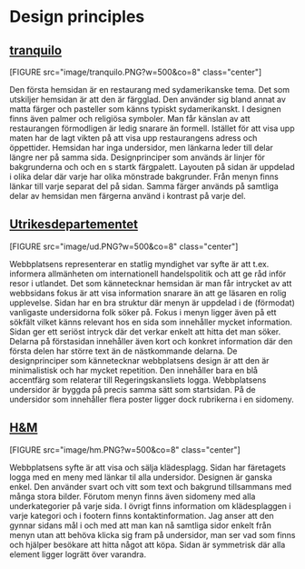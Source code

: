 Design principles
==============================================

[tranquilo](http://tranquilo.se/)
---------------------

[FIGURE src="image/tranquilo.PNG?w=500&co=8" class="center"] 

Den första hemsidan är en restaurang med sydamerikanske tema. Det som utskiljer hemsidan är att den är färgglad. Den använder sig bland annat av matta färger och pasteller som känns typiskt sydamerikanskt. I designen finns även palmer och religiösa symboler. Man får känslan av att restaurangen förmodligen är ledig snarare än formell.  Istället för att visa upp maten har de lagt vikten på att visa upp restaurangens adress och öppettider. Hemsidan har inga undersidor, men länkarna leder till delar längre ner på samma sida. Designprinciper som används är linjer för bakgrunderna och och en s startk färgpalett. Layouten på sidan är uppdelad i olika delar där varje har olika mönstrade bakgrunder.  Från menyn finns länkar till varje separat del på sidan.  Samma färger används på samtliga delar av hemsidan men färgerna använd i kontrast på varje del.

[Utrikesdepartementet](http://ud.se/)
---------------------

[FIGURE src="image/ud.PNG?w=500&co=8" class="center"]

Webbplatsens representerar en statlig myndighet var syfte är att t.ex. informera allmänheten om internationell handelspolitik och att ge råd inför resor i utlandet.
Det som kännetecknar hemsidan är man får intrycket av att webbsidans fokus är att visa information snarare än att ge läsaren en rolig upplevelse. Sidan har en bra struktur där menyn är uppdelad i de (förmodat) vanligaste undersidorna folk söker på. Fokus i menyn ligger även på ett sökfält vilket känns relevant hos en sida som innehåller mycket information.
Sidan ger ett seriöst intryck där det verkar enkelt att hitta det man söker. Delarna på förstasidan innehåller även kort och konkret information där den första delen har större text än de nästkommande delarna.
De designprinciper som kännetecknar webbplatsens design är att den är minimalistisk och har mycket repetition. Den innehåller bara en blå accentfärg som relaterar till Regeringskansliets logga. Webbplatsens undersidor är byggda på precis samma sätt som startsidan. På de undersidor som innehåller flera poster ligger dock rubrikerna i en sidomeny.

[H&M](http://hm.se/)
---------------------

[FIGURE src="image/hm.PNG?w=500&co=8" class="center"]

Webbplatsens syfte är att visa och sälja klädesplagg. Sidan har färetagets logga med en meny med länkar til alla undersidor. Designen är ganska enkel. Den använder svart och vitt som text och bakgrund tillsammans med många stora bilder. Förutom menyn finns även sidomeny med alla underkategorier på varje sida. I övrigt finns information om klädesplaggen i varje kategori och i footern finns kontaktinformation. Jag anser att den gynnar sidans mål i och med att man kan nå samtliga sidor enkelt från menyn utan att behöva klicka sig fram på undersidor, man ser vad som finns och hjälper besökare att hitta något att köpa. 
Sidan är symmetrisk där alla element ligger logrätt över varandra.

<!-- 

balans, perspektiv, harmoni, unity, rörelse, variation.

Välj ut 3 webbplatser som skall analyseras. Jobbar du i grupp om 3 eller fler så väljer ni 4 webbplatser.

Gör ett väl genomtänkt urval och välj webbplatser där du kan finna spår av olika designprinciper. Berätta hur du gjorde ditt urval.

Berätta om du använde något speciellt bakgrundsmaterial som definierade designprinciper. Det blir stöd för din bakomliggande metod för att utföra analysen.

För varje webbplats, gör följande (skriv kortfattat, 1-2 meningar om varje):

Kommentera webbplatsens mål och syfte. Varför finns webbplatsen till?
Kommentera webbplatsens design och vad som kännetecknar den rent allmänt.
Kommentera om du själv anser att designen gynnar webbplatsens mål och syfte, och/eller vilken känsla som designen ger.
Lyft fram den eller de designprinciper du anser kännetecknar webbplatsens design och exemplifiera.
Kika om designprinciperna som används är lika/olika för framsidan och undersidorna och kommentera. -->
